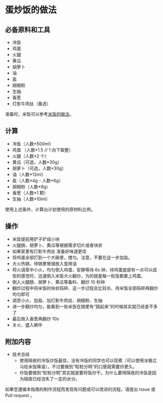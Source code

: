 # 蛋炒饭的做法

## 必备原料和工具

* 冷饭
* 鸡蛋
* 火腿
* 黄瓜
* 胡萝卜
* 油
* 盐
* 胡椒粉
* 生抽
* 香葱
* 灯影牛肉丝（备选）

准备时，米饭可以参考[米饭的做法](./米饭/电饭煲蒸米饭.md)。

## 计算

* 冷饭（人数*500ml）
* 鸡蛋 （人数*1.5 // 1 向下取整）
* 火腿（人数*2 个）
* 黄瓜（可选，人数*30g）
* 胡萝卜（可选，人数*30g）
* 油（人数*12ml）
* 盐（人数\*4g - 人数*6g）
* 胡椒粉（人数*8g）
* 香葱（人数*1 颗）
* 生抽（人数*10ml）

使用上述条件，计算出计划使用的原材料比例。

## 操作

* 米饭提前用铲子铲成小块
* 火腿肠、胡萝卜、黄瓜等根据需求切片或者块状
* 如果家里有灯影牛肉丝 准备好味道更佳
* 将鸡蛋全部打到一个大碗里，搅匀。注意，不要在这一步加盐。
* 大火热锅，待锅里冒烟放入食用油
* 将火调至中小火，均匀倒入鸡蛋，安静等待 6s 钟，待鸡蛋底部有一点可以成型的感觉时，迅速倒入米饭大火翻炒，为的就是每一粒饭都裹上鸡蛋。
* 倒入火腿肠、胡萝卜、黄瓜等备料、翻炒 10 秒钟
* 翻炒过程中将米饭的块状捣碎、这一步过程会比较长、待米饭全部捣碎再翻炒均匀即可
* 调至小火、加盐、加灯影牛肉丝、胡椒粉、生抽
* 进一步翻炒均匀，能看到一些米饭在锅里有“跳起来”的时候其实就已经差不多了
* 最后倒入香葱再翻炒 10s
* 关火、盛入碗中

## 附加内容

* 技术总结
  - 使用隔夜的冷饭炒饭最佳，没有冷饭的同学也可以现煮（可以使用冰箱立马给米饭降温），不过要做到“粒粒分明”的口感就需要炒更久。
  - 炒饭要做到“粒粒分明”其实就是要将饭炒干。为什么要用隔夜的冷饭是因为隔夜已经流失了一定的水分。

如果您遵循本指南的制作流程而发现有问题或可以改进的流程，请提出 Issue 或 Pull request 。
